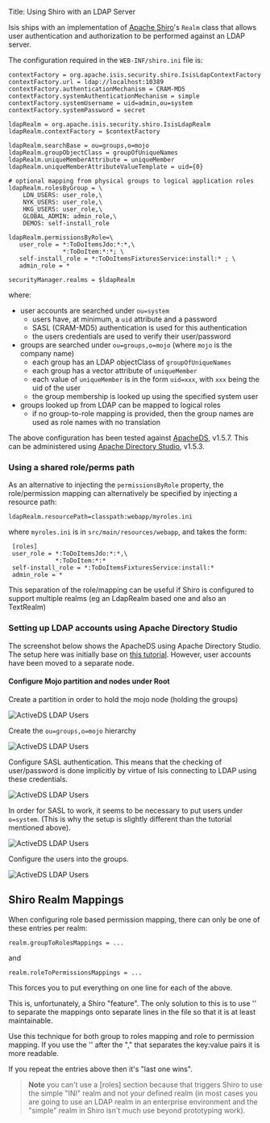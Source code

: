 Title: Using Shiro with an LDAP Server

[//]: # (content copied to _user-guide_security_configuring-shiro)


Isis ships with an implementation of [Apache Shiro](http://shiro.apache.org)'s `Realm` class that allows user authentication and authorization to be performed against an LDAP server.

The configuration required in the `WEB-INF/shiro.ini` file is:

    contextFactory = org.apache.isis.security.shiro.IsisLdapContextFactory
    contextFactory.url = ldap://localhost:10389
    contextFactory.authenticationMechanism = CRAM-MD5
    contextFactory.systemAuthenticationMechanism = simple
    contextFactory.systemUsername = uid=admin,ou=system
    contextFactory.systemPassword = secret
    
    ldapRealm = org.apache.isis.security.shiro.IsisLdapRealm
    ldapRealm.contextFactory = $contextFactory
    
    ldapRealm.searchBase = ou=groups,o=mojo
    ldapRealm.groupObjectClass = groupOfUniqueNames
    ldapRealm.uniqueMemberAttribute = uniqueMember
    ldapRealm.uniqueMemberAttributeValueTemplate = uid={0}
    
    # optional mapping from physical groups to logical application roles
    ldapRealm.rolesByGroup = \
        LDN_USERS: user_role,\
        NYK_USERS: user_role,\
        HKG_USERS: user_role,\
        GLOBAL_ADMIN: admin_role,\
        DEMOS: self-install_role
    
    ldapRealm.permissionsByRole=\
       user_role = *:ToDoItemsJdo:*:*,\
                   *:ToDoItem:*:*; \
       self-install_role = *:ToDoItemsFixturesService:install:* ; \
       admin_role = *
    
    securityManager.realms = $ldapRealm

where:

* user accounts are searched under `ou=system`
  * users have, at minimum, a `uid` attribute and a password
  * SASL (CRAM-MD5) authentication is used for this authentication
  * the users credentials are used to verify their user/password
* groups are searched under `ou=groups,o=mojo` (where `mojo` is the company name)
  * each group has an LDAP objectClass of `groupOfUniqueNames`
  * each group has a vector attribute of `uniqueMember`
  * each value of `uniqueMember` is in the form `uid=xxx`, with `xxx` being the uid of the user
  * the group membership is looked up using the specified system user
* groups looked up from LDAP can be mapped to logical roles
  * if no group-to-role mapping is provided, then the group names are used as role names with no translation

The above configuration has been tested against [ApacheDS](http://directory.apache.org/apacheds/), v1.5.7.  This can be administered using [Apache Directory Studio](http://directory.apache.org/studio/), v1.5.3.

### Using a shared role/perms path

As an alternative to injecting the `permissionsByRole` property, the role/permission mapping can alternatively be specified by injecting a resource path:

    ldapRealm.resourcePath=classpath:webapp/myroles.ini

where `myroles.ini` is in `src/main/resources/webapp`, and takes the form:

     [roles]
     user_role = *:ToDoItemsJdo:*:*,\
                 *:ToDoItem:*:*
     self-install_role = *:ToDoItemsFixturesService:install:*
     admin_role = *

This separation of the role/mapping can be useful if Shiro is configured to support multiple realms (eg an LdapRealm based one and also an TextRealm)

### Setting up LDAP accounts using Apache Directory Studio

The screenshot below shows the ApacheDS using Apache Directory Studio.  The setup here was initially base on [this tutorial](http://krams915.blogspot.co.uk/2011/01/ldap-apache-directory-studio-basic.html).  However, user accounts have been moved to a separate node.

#### Configure Mojo partition and nodes under Root

Create a partition in order to hold the mojo node (holding the groups)

![ActiveDS LDAP Users](resources/activeds-ldap-mojo-partition.png)

Create the `ou=groups,o=mojo` hierarchy

![ActiveDS LDAP Users](resources/activeds-ldap-mojo-root-dse.png)

Configure SASL authentication.  This means that the checking of user/password is done implicitly by virtue of Isis connecting to LDAP using these credentials.

![ActiveDS LDAP Users](resources/activeds-ldap-sasl-authentication.png)

In order for SASL to work, it seems to be necessary to put users under `o=system`.  (This is why the setup is slightly different than the tutorial mentioned above).

![ActiveDS LDAP Users](resources/activeds-ldap-users.png)

Configure the users into the groups.

![ActiveDS LDAP Users](resources/activeds-ldap-groups.png)


## Shiro Realm Mappings

When configuring role based permission mapping, there can only be one of these entries per realm:

    realm.groupToRolesMappings = ...

and

    realm.roleToPermissionsMappings = ...

This forces you to put everything on one line for each of the above.

This is, unfortunately, a Shiro "feature".  The only solution to this is to use '\' to separate the mappings onto separate lines in the file so that it is at least maintainable. 

Use this technique for both group to roles mapping and role to permission mapping. If you use the '\' after the "," that separates the key:value pairs it is more readable.

If you repeat the entries above then it's "last one wins".



> **Note** you can't use a [roles] section because that triggers Shiro to use the simple "INI" realm and not your defined realm (in most cases you are going to use an LDAP realm in an enterprise environment and the "simple" realm in Shiro isn't much use beyond prototyping work).